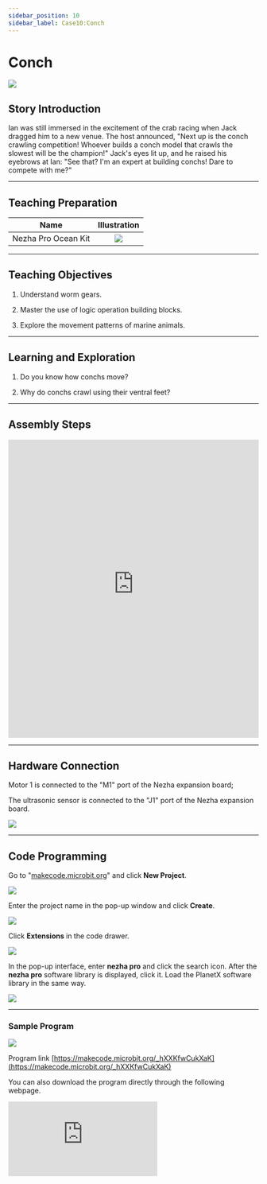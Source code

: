 ```yaml
---
sidebar_position: 10
sidebar_label: Case10:Conch
---
```


# Conch

![](https://wiki-media-ef.oss-cn-hongkong.aliyuncs.com/docs/microbit/building-blocks/nezha-pro-ocean-kit/tupian/nezha-pro-ocean-kit-step-10-00.png.JPG)

## Story Introduction

Ian was still immersed in the excitement of the crab racing when Jack dragged him to a new venue. The host announced, "Next up is the conch crawling competition! Whoever builds a conch model that crawls the slowest will be the champion!" Jack's eyes lit up, and he raised his eyebrows at Ian: "See that? I'm an expert at building conchs! Dare to compete with me?"

--- 

## Teaching Preparation

| Name | Illustration |
| :----------: | :--------------------------: |
| Nezha Pro Ocean Kit  |   ![](https://wiki-media-ef.oss-cn-hongkong.aliyuncs.com/docs/microbit/building-blocks/nezha-pro-ocean-kit/nezha-pro-ocean-kit-products-introduction-002.png.png)  |

--- 
## Teaching Objectives 

1. Understand worm gears.

2. Master the use of logic operation building blocks.

3. Explore the movement patterns of marine animals.

--- 
## Learning and Exploration

1. Do you know how conchs move?

2. Why do conchs crawl using their ventral feet?

--- 
## Assembly Steps

<embed src="https://wiki-media-ef.oss-cn-hongkong.aliyuncs.com/docs/microbit/building-blocks/nezha-pro-ocean-kit/setup-diagram/case10/nezha-pro-ocean-kit-step-10-1.png.pdf" type="application/pdf" width="100%" height="600px" />

--- 

## Hardware Connection

Motor 1 is connected to the "M1" port of the Nezha expansion board;

The ultrasonic sensor is connected to the "J1" port of the Nezha expansion board.

![](https://wiki-media-ef.oss-cn-hongkong.aliyuncs.com/docs/microbit/building-blocks/nezha-pro-ocean-kit/setup-diagram/case10/nezha-pro-ocean-kit-step-10-3.png.png)

--- 
## Code Programming

Go to "[makecode.microbit.org](https://makecode.microbit.org)" and click **New Project**.

![](https://wiki-media-ef.oss-cn-hongkong.aliyuncs.com/docs/microbit/building-blocks/microbit-space-science-kit/images/microbit-space-science-kit-case01-07.png)

Enter the project name in the pop-up window and click **Create**.

![](https://wiki-media-ef.oss-cn-hongkong.aliyuncs.com/docs/microbit/building-blocks/microbit-space-science-kit/images/microbit-space-science-kit-case01-11.png)

Click **Extensions** in the code drawer.

![](https://wiki-media-ef.oss-cn-hongkong.aliyuncs.com/docs/microbit/building-blocks/microbit-space-science-kit/images/microbit-space-science-kit-case01-09.png)

In the pop-up interface, enter **nezha pro** and click the search icon. After the **nezha pro** software library is displayed, click it. Load the PlanetX software library in the same way.

![](https://wiki-media-ef.oss-cn-hongkong.aliyuncs.com/docs/microbit/building-blocks/microbit-space-science-kit/images/microbit-space-science-kit-case01-10.png)

---
### Sample Program

![](https://wiki-media-ef.oss-cn-hongkong.aliyuncs.com/docs/microbit/building-blocks/nezha-pro-ocean-kit/setup-diagram/nezha-pro-ocean-kit-10.png)

Program link
[https://makecode.microbit.org/_hXXKfwCukXaK](https://makecode.microbit.org/_hXXKfwCukXaK)

You can also download the program directly through the following webpage.

<div
    style={{
        position: 'relative',
        paddingBottom: '60%',
        overflow: 'hidden',
    }}
>
    <iframe
        src="https://makecode.microbit.org/_hXXKfwCukXaK"
        frameborder="0"
        sandbox="allow-popups allow-forms allow-scripts allow-same-origin"
        style={{
            position: 'absolute',
            width: '100%',
            height: '100%',
        }}
    />
</div>

---
### Download Program

Use a USB cable to connect the PC and micro:bit V2.

![](https://wiki-media-ef.oss-cn-hongkong.aliyuncs.com/docs/microbit/building-blocks/microbit-space-science-kit/images/microbit-space-science-kit-manual03.gif)

After successful connection, a drive named MICROBIT will be recognized on the computer.

![](https://wiki-media-ef.oss-cn-hongkong.aliyuncs.com/docs/microbit/building-blocks/microbit-space-science-kit/images/microbit-space-science-kit-manual06.png)

Click![](https://wiki-media-ef.oss-cn-hongkong.aliyuncs.com/docs/microbit/building-blocks/microbit-space-science-kit/images/microbit-space-science-kit-manual07.png)in the lower left corner and select **Connect Device**.

![](https://wiki-media-ef.oss-cn-hongkong.aliyuncs.com/docs/microbit/building-blocks/microbit-space-science-kit/images/microbit-space-science-kit-manual11.png)

Click![](https://wiki-media-ef.oss-cn-hongkong.aliyuncs.com/docs/microbit/building-blocks/microbit-space-science-kit/images/microbit-space-science-kit-manual08.png).

![](https://wiki-media-ef.oss-cn-hongkong.aliyuncs.com/docs/microbit/building-blocks/microbit-space-science-kit/images/microbit-space-science-kit-manual12.png)

Click![](https://wiki-media-ef.oss-cn-hongkong.aliyuncs.com/docs/microbit/building-blocks/microbit-space-science-kit/images/microbit-space-science-kit-manual09.png).

![](https://wiki-media-ef.oss-cn-hongkong.aliyuncs.com/docs/microbit/building-blocks/microbit-space-science-kit/images/microbit-space-science-kit-manual13.png)

In the pop-up window, select **BBC micro:bit CMSIS-DAP**, then select **Connect**. At this point, our micro:bit has been successfully connected.

![](https://wiki-media-ef.oss-cn-hongkong.aliyuncs.com/docs/microbit/building-blocks/microbit-space-science-kit/images/microbit-space-science-kit-manual14.png)

Click **Download Program**

![](https://wiki-media-ef.oss-cn-hongkong.aliyuncs.com/docs/microbit/building-blocks/microbit-space-science-kit/images/microbit-space-science-kit-manual10.png)

---
## Case Demonstration
When the ultrasonic sensor detects a distance greater than 5cm, the conch stops moving; when it detects a distance less than 5cm, the conch moves forward.

![](https://wiki-media-ef.oss-cn-hongkong.aliyuncs.com/docs/microbit/building-blocks/nezha-pro-ocean-kit/GIF/nezha-pro-ocean-kit-step-10-00.png.gif)

---
## Extended Knowledge

### Why do conchs crawl with their ventral feet

The reason why conchs mainly crawl on the bottom is determined by their physiological structure, survival needs, and evolutionary adaptation. The specific reasons are as follows:

### 1. Movement mode determined by physiological structure
Conchs belong to gastropod mollusks. Their core locomotor organ is the ventral foot — a broad, flat muscular foot located on the ventral surface (bottom) of the body. The ventral foot generates power through wavelike muscle contractions: the muscles contract sequentially from the front to the back, driving the body to move forward slowly. At the same time, the ventral foot secretes mucus to reduce friction with the bottom (such as rocks, sand, etc.), making crawling smoother.
This structure is different from the legs of insects and the limbs of vertebrates. It cannot support the body to jump or run off the ground, and can only move close to the bottom with the help of friction, thus naturally forming the movement mode of "bottom crawling".

### 2. Adaptation to the living environment
Conchs mostly inhabit the intertidal zone, shallow seabed, or the bottom of freshwater waters, with the surrounding environment mainly consisting of rocks, sand, coral reefs, etc. Crawling on the bottom allows them to:
Obtain food efficiently: Conchs feed on algae, organic debris, microorganisms, or small invertebrates on the bottom. Being close to the bottom facilitates direct feeding on food attached to rocks or sand.
Avoid natural enemies: Gaps at the bottom, under rocks, or in sand are natural hiding places. When crawling, they can quickly hide in them, reducing the probability of being discovered by predators (such as fish, seabirds).
Adapt to the substrate environment: Different conchs have specific preferences for substrates (such as sandy, muddy, rocky). Crawling on the bottom enables them to better attach to the adapted substrate and avoid being washed away by water currents.

### 3. Energy consumption and survival strategies
Conchs have a low metabolic rate and limited energy reserves. Crawling on the bottom is an energy-efficient movement mode. Compared with swimming or jumping, crawling requires less energy, allowing them to allocate energy more efficiently in environments where food acquisition is unstable, focusing on growth and reproduction.
In addition, most conchs have thick shells and a low center of gravity. Crawling on the bottom can maintain body balance and avoid tipping over due to the weight of the shell, which is also a stable survival strategy formed in long-term evolution.

In summary, the bottom crawling of conchs is the result of the combined effect of their physiological structure, habitat environment, and energy utilization, which is an efficient adaptation to the natural environment.
